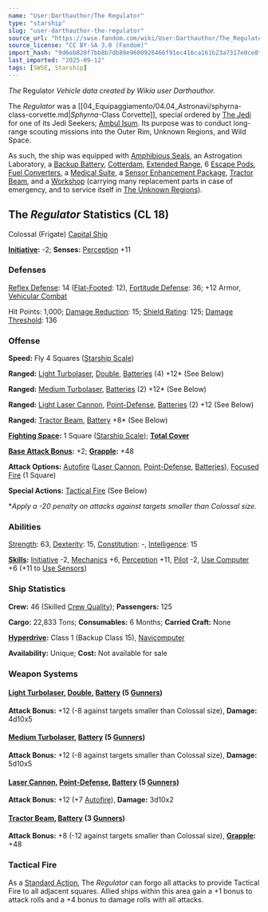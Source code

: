 ```yaml
---
name: "User:Darthauthor/The Regulator"
type: "starship"
slug: "user-darthauthor-the-regulator"
source_url: "https://swse.fandom.com/wiki/User:Darthauthor/The_Regulator"
source_license: "CC BY-SA 3.0 (Fandom)"
import_hash: "9d6eb820f7bb8b7db89e9600926466f91ec416ca161b23a7317e0ce8fe70ea82"
last_imported: "2025-09-12"
tags: [SWSE, Starship]
---
```

*The* Regulator *Vehicle data created by Wikia user Darthauthor.*

The *Regulator* was a [[04_Equipaggiamento/04.04_Astronavi/sphyrna-class-corvette.md|*Sphyrna*-Class Corvette]], special ordered by [The Jedi](https://swse.fandom.com/wiki/The_Jedi) for one of its Jedi Seekers; [Ambul Isum](https://swse.fandom.com/wiki/Ambul_Isum). Its purpose was to conduct long-range scouting missions into the Outer Rim, Unknown Regions, and Wild Space.

As such, the ship was equipped with [Amphibious Seals](https://swse.fandom.com/wiki/Amphibious_Seals), an Astrogation Laboratory, a [Backup Battery](https://swse.fandom.com/wiki/Backup_Battery), [Cotterdam](https://swse.fandom.com/wiki/Cotterdam), [Extended Range](https://swse.fandom.com/wiki/Extended_Range), 6 [Escape Pods](https://swse.fandom.com/wiki/Escape_Pods), [Fuel Converters](https://swse.fandom.com/wiki/Fuel_Converters), a [Medical Suite](https://swse.fandom.com/wiki/Medical_Suite), a [Sensor Enhancement Package](https://swse.fandom.com/wiki/Sensor_Enhancement_Package), [Tractor Beam](https://swse.fandom.com/wiki/Tractor_Beam), and a [Workshop](https://swse.fandom.com/wiki/Workshop) (carrying many replacement parts in case of emergency, and to service itself in [The Unknown Regions](https://swse.fandom.com/wiki/The_Unknown_Regions)).
## The *Regulator* Statistics (CL 18)
Colossal (Frigate) [Capital Ship](https://swse.fandom.com/wiki/Capital_Ship)

**[Initiative](https://swse.fandom.com/wiki/Initiative):** -2; **Senses:** [Perception](https://swse.fandom.com/wiki/Perception) +11

### Defenses
[Reflex Defense](https://swse.fandom.com/wiki/Reflex_Defense_(Vehicles)): 14 ([Flat-Footed](https://swse.fandom.com/wiki/Flat-Footed): 12), [Fortitude Defense](https://swse.fandom.com/wiki/Fortitude_Defense_(Vehicles)): 36; +12 Armor, [Vehicular Combat](https://swse.fandom.com/wiki/Vehicular_Combat)

Hit Points: 1,000; [Damage Reduction](https://swse.fandom.com/wiki/Damage_Reduction): 15; [Shield Rating](https://swse.fandom.com/wiki/Shield_Rating): 125; [Damage Threshold](https://swse.fandom.com/wiki/Damage_Threshold_(Vehicles)): 136

### Offense
**Speed:** Fly 4 Squares ([Starship Scale](https://swse.fandom.com/wiki/Starship_Scale))

**Ranged:** [Light Turbolaser](https://swse.fandom.com/wiki/Light_Turbolaser), [Double](https://swse.fandom.com/wiki/Double), [Batteries](https://swse.fandom.com/wiki/Weapon_Batteries) (4) +12* (See Below)

**Ranged:** [Medium Turbolaser](https://swse.fandom.com/wiki/Medium_Turbolaser), [Batteries](https://swse.fandom.com/wiki/Weapon_Batteries) (2) +12* (See Below)

**Ranged:** [Light Laser Cannon](https://swse.fandom.com/wiki/Light_Laser_Cannon), [Point-Defense](https://swse.fandom.com/wiki/Point-Defense), [Batteries](https://swse.fandom.com/wiki/Weapon_Batteries) (2) +12 (See Below)

**Ranged:** [Tractor Beam](https://swse.fandom.com/wiki/Tractor_Beam), [Battery](https://swse.fandom.com/wiki/Battery) +8* (See Below)

**[Fighting Space](https://swse.fandom.com/wiki/Fighting_Space):** 1 Square ([Starship Scale](https://swse.fandom.com/wiki/Starship_Scale)); **[Total Cover](https://swse.fandom.com/wiki/Total_Cover)**

**[Base Attack Bonus](https://swse.fandom.com/wiki/Base_Attack_Bonus):** +2; **[Grapple](https://swse.fandom.com/wiki/Grapple):** +48

**Attack Options:** [Autofire](https://swse.fandom.com/wiki/Autofire_(Vehicle_Combat)) ([Laser Cannon](https://swse.fandom.com/wiki/Laser_Cannon), [Point-Defense](https://swse.fandom.com/wiki/Point-Defense), [Batteries](https://swse.fandom.com/wiki/Batteries)), [Focused Fire](https://swse.fandom.com/wiki/Focused_Fire) (1 Square)

**Special Actions:** [Tactical Fire](https://swse.fandom.com/wiki/Tactical_Fire) (See Below)

**Apply a -20 penalty on attacks against targets smaller than Colossal size.*

### Abilities
[Strength](https://swse.fandom.com/wiki/Strength): 63, [Dexterity](https://swse.fandom.com/wiki/Dexterity): 15, [Constitution](https://swse.fandom.com/wiki/Constitution): -, [Intelligence](https://swse.fandom.com/wiki/Intelligence): 15

**[Skills](https://swse.fandom.com/wiki/Skills):** [Initiative](https://swse.fandom.com/wiki/Initiative) -2, [Mechanics](https://swse.fandom.com/wiki/Mechanics) +6, [Perception](https://swse.fandom.com/wiki/Perception) +11, [Pilot](https://swse.fandom.com/wiki/Pilot) -2, [Use Computer](https://swse.fandom.com/wiki/Use_Computer) +6 (+11 to [Use Sensors](https://swse.fandom.com/wiki/Use_Sensors))

### Ship Statistics
**Crew:** 46 (Skilled [Crew Quality](https://swse.fandom.com/wiki/Crew_Quality)); **Passengers:** 125

**Cargo:** 22,833 Tons; **Consumables:** 6 Months; **Carried Craft:** None 

**[Hyperdrive](https://swse.fandom.com/wiki/Hyperdrive):** Class 1 (Backup Class 15), [Navicomputer](https://swse.fandom.com/wiki/Navicomputer)

**Availability:** Unique; **Cost:** Not available for sale

### Weapon Systems

#### <span id="Light_Turbolaser,_Double,_Battery_(5_Gunners)"></span>**[Light Turbolaser](https://swse.fandom.com/wiki/Light_Turbolaser), [Double](https://swse.fandom.com/wiki/Double), [Battery](https://swse.fandom.com/wiki/Weapon_Batteries) (5 [Gunners](https://swse.fandom.com/wiki/Gunners))**
**Attack Bonus:** +12 (-8 against targets smaller than Colossal size), **Damage:** 4d10x5

#### <span id="Medium_Turbolaser,_Battery_(5_Gunners)"></span>**[Medium Turbolaser](https://swse.fandom.com/wiki/Medium_Turbolaser), [Battery](https://swse.fandom.com/wiki/Weapon_Batteries) (5 [Gunners](https://swse.fandom.com/wiki/Gunners))**
**Attack Bonus:** +12 (-8 against targets smaller than Colossal size), **Damage:** 5d10x5

#### <span id="Laser_Cannon,_Point-Defense,_Battery_(5_Gunners)"></span>**[Laser Cannon](https://swse.fandom.com/wiki/Laser_Cannon), [Point-Defense](https://swse.fandom.com/wiki/Point-Defense), [Battery](https://swse.fandom.com/wiki/Weapon_Batteries) (5 [Gunners](https://swse.fandom.com/wiki/Gunners))**
**Attack Bonus:** +12 (+7 [Autofire](https://swse.fandom.com/wiki/Autofire_(Vehicle_Combat))), **Damage:** 3d10x2

#### <span id="Tractor_Beam,_Battery_(3_Gunners)"></span>**[Tractor Beam](https://swse.fandom.com/wiki/Tractor_Beam), [Battery](https://swse.fandom.com/wiki/Weapon_Batteries) (3 [Gunners](https://swse.fandom.com/wiki/Gunners))**
**Attack Bonus:** +8 (-12 against targets smaller than Colossal size), **[Grapple](https://swse.fandom.com/wiki/Grapple):** +48
### Tactical Fire
As a [Standard Action](https://swse.fandom.com/wiki/Standard_Action), The *Regulator* can forgo all attacks to provide Tactical Fire to all adjacent squares. Allied ships within this area gain a +1 bonus to attack rolls and a +4 bonus to damage rolls with all attacks.